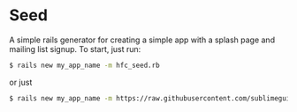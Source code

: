 # Seed

A simple rails generator for creating a simple app with a splash page and mailing list signup. To start, just run:

```sh
$ rails new my_app_name -m hfc_seed.rb
```

or just

```sh
$ rails new my_app_name -m https://raw.githubusercontent.com/sublimeguile/seed/master/hfc_seed.rb
